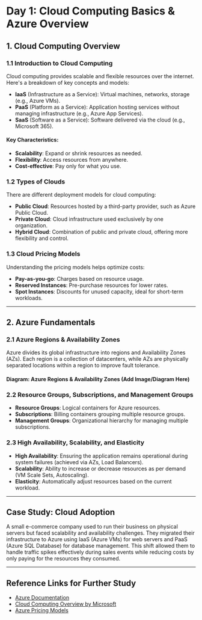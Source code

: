 # Day 1: Cloud Computing Basics & Azure Overview

## 1. Cloud Computing Overview

### 1.1 Introduction to Cloud Computing
Cloud computing provides scalable and flexible resources over the internet. Here's a breakdown of key concepts and models:
- **IaaS** (Infrastructure as a Service): Virtual machines, networks, storage (e.g., Azure VMs).
- **PaaS** (Platform as a Service): Application hosting services without managing infrastructure (e.g., Azure App Services).
- **SaaS** (Software as a Service): Software delivered via the cloud (e.g., Microsoft 365).

#### Key Characteristics:
- **Scalability**: Expand or shrink resources as needed.
- **Flexibility**: Access resources from anywhere.
- **Cost-effective**: Pay only for what you use.

### 1.2 Types of Clouds
There are different deployment models for cloud computing:
- **Public Cloud**: Resources hosted by a third-party provider, such as Azure Public Cloud.
- **Private Cloud**: Cloud infrastructure used exclusively by one organization.
- **Hybrid Cloud**: Combination of public and private cloud, offering more flexibility and control.

### 1.3 Cloud Pricing Models
Understanding the pricing models helps optimize costs:
- **Pay-as-you-go**: Charges based on resource usage.
- **Reserved Instances**: Pre-purchase resources for lower rates.
- **Spot Instances**: Discounts for unused capacity, ideal for short-term workloads.

---

## 2. Azure Fundamentals

### 2.1 Azure Regions & Availability Zones
Azure divides its global infrastructure into regions and Availability Zones (AZs). Each region is a collection of datacenters, while AZs are physically separated locations within a region to improve fault tolerance.

#### Diagram: Azure Regions & Availability Zones (Add Image/Diagram Here)

### 2.2 Resource Groups, Subscriptions, and Management Groups
- **Resource Groups**: Logical containers for Azure resources.
- **Subscriptions**: Billing containers grouping multiple resource groups.
- **Management Groups**: Organizational hierarchy for managing multiple subscriptions.

### 2.3 High Availability, Scalability, and Elasticity
- **High Availability**: Ensuring the application remains operational during system failures (achieved via AZs, Load Balancers).
- **Scalability**: Ability to increase or decrease resources as per demand (VM Scale Sets, Autoscaling).
- **Elasticity**: Automatically adjust resources based on the current workload.

---

## Case Study: Cloud Adoption
A small e-commerce company used to run their business on physical servers but faced scalability and availability challenges. They migrated their infrastructure to Azure using IaaS (Azure VMs) for web servers and PaaS (Azure SQL Database) for database management. This shift allowed them to handle traffic spikes effectively during sales events while reducing costs by only paying for the resources they consumed.

---

## Reference Links for Further Study
- [Azure Documentation](https://docs.microsoft.com/en-us/azure/)
- [Cloud Computing Overview by Microsoft](https://azure.microsoft.com/en-us/overview/what-is-cloud-computing/)
- [Azure Pricing Models](https://azure.microsoft.com/en-us/pricing/)
